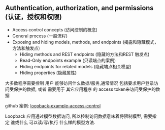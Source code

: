 ## Authentication, authorization, and permissions (认证，授权和权限)

- Access control concepts (访问控制的概念)
- General process (一般流程)
- Exposing and hiding models, methods, and endpoints (揭露和隐藏模式，方法和触发点)
    - Hiding methods and REST endpoints (隐藏的方法和REST 触发点)
    - Read-Only endpoints example (只读端点的案例)
    - Hiding endpoints for related models (隐藏端点相关模型)
    - Hiding properties (隐藏属性)

大多数程序需要控制 用户 能够访问什么数据/服务,通常情况 包括要求用户登录访问受保护的数据, 或者 需要用于 其它应用程序 的 access token来访问受保护的数据  

github 案例: [loopback-example-access-control](https://github.com/strongloop/loopback-example-access-control)  

Loopback 应用通过模型数据访问, 所以控制访问数据意味着将限制模型, 需要指定 谁或什么 可以读/写/执行 什么样的模型方法.  
